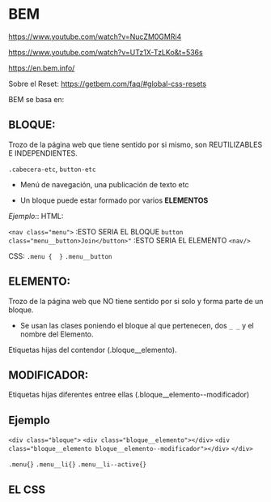 # **BEM**

https://www.youtube.com/watch?v=NucZM0GMRi4

https://www.youtube.com/watch?v=UTz1X-TzLKo&t=536s

https://en.bem.info/ 

Sobre el Reset: https://getbem.com/faq/#global-css-resets



BEM se basa en:

## **BLOQUE:** 
Trozo de la página web que tiene sentido por si mismo, son REUTILIZABLES E INDEPENDIENTES.

`.cabecera-etc`, `button-etc`
- Menú de navegación, una publicación de texto etc 

- Un bloque puede estar formado por varios **ELEMENTOS**

*Ejemplo:*:
HTML: 

`<nav class="menu">` :ESTO SERIA EL BLOQUE
`button class="menu__button>Join</button>"` :ESTO SERIA EL ELEMENTO
`<nav/>`

CSS:
`.menu {  }`
`.menu__button`


## **ELEMENTO:**
Trozo de la página web que NO tiene sentido por si solo y forma parte de un bloque.

- Se usan las clases poniendo el bloque al que pertenecen, dos `_ _` y el nombre del Elemento.

Etiquetas hijas del contendor (.bloque__elemento).

## **MODIFICADOR:** 

Etiquetas hijas diferentes entree ellas (.bloque__elemento--modificador)

## Ejemplo

`<div class="bloque">`
`<div class="bloque__elemento"></div>`
`<div class="bloque__elemento bloque__elemento--modificador"></div>`
`</div>`

`.menu{}`
`.menu__li{}`
`.menu__li--active{}`

## EL CSS